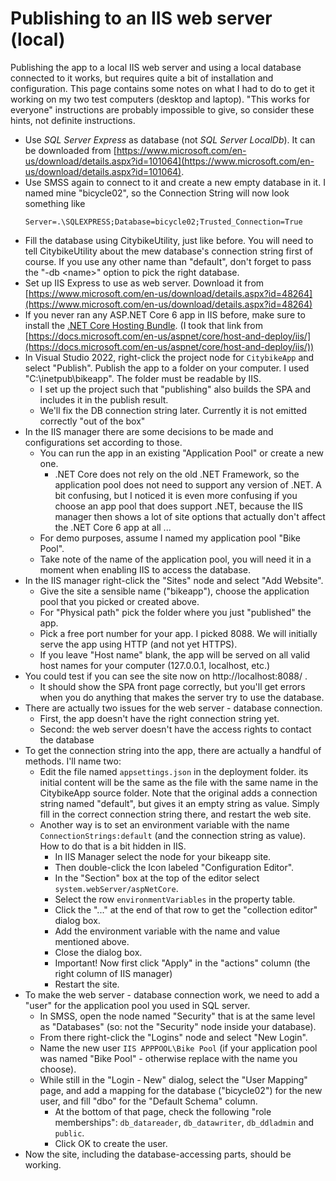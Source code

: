 # Publishing to an IIS web server (local)

Publishing the app to a local IIS web server and using a local
database connected to it works, but requires quite a bit of
installation and configuration. This page contains some notes
on what I had to do to get it working on my two test computers
(desktop and laptop). "This works for everyone" instructions
are probably impossible to give, so consider these hints, not
definite instructions.

- Use _SQL Server Express_ as database (not _SQL Server LocalDb_).
  It can be downloaded from
  [https://www.microsoft.com/en-us/download/details.aspx?id=101064](https://www.microsoft.com/en-us/download/details.aspx?id=101064).
- Use SMSS again to connect to it and create a new empty database
  in it. I named mine "bicycle02", so the Connection String
  will now look something like
  ```
  Server=.\SQLEXPRESS;Database=bicycle02;Trusted_Connection=True
  ```
- Fill the database using CitybikeUtility, just like before. You
  will need to tell CitybikeUtility about the mew database's 
  connection string first of course. If you use any other name 
  than "default", don't forget to pass the "-db &lt;name&gt;"
  option to pick the right database.
- Set up IIS Express to use as web server. Download it from
  [https://www.microsoft.com/en-us/download/details.aspx?id=48264](https://www.microsoft.com/en-us/download/details.aspx?id=48264)
- If you never ran any ASP.NET Core 6 app in IIS before, make sure
  to install the
  [.NET Core Hosting Bundle](https://dotnet.microsoft.com/permalink/dotnetcore-current-windows-runtime-bundle-installer).
  (I took that link from
  [https://docs.microsoft.com/en-us/aspnet/core/host-and-deploy/iis/](https://docs.microsoft.com/en-us/aspnet/core/host-and-deploy/iis/))
- In Visual Studio 2022, right-click the project node for
  `CitybikeApp` and select "Publish". Publish the app to a folder
  on your computer. I used "C:\inetpub\bikeapp". The folder must
  be readable by IIS.
  - I set up the project such that "publishing" also builds the
    SPA and includes it in the publish result.
  - We'll fix the DB connection string later. Currently it is not
    emitted correctly "out of the box"
- In the IIS manager there are some decisions to be made and
  configurations set according to those.
  - You can run the app in an existing "Application Pool" or create a
    new one.
    - .NET Core does not rely on the old .NET Framework, so the
        application pool does not need to support any version of .NET.
        A bit confusing, but I noticed it is even more confusing if you
        choose an app pool that does support .NET, because the IIS
        manager then shows a lot of site options that actually don't
        affect the .NET Core 6 app at all ...
  - For demo purposes, assume I named my application pool "Bike Pool".
  - Take note of the name of the application pool, you will need it
    in a moment when enabling IIS to access the database.
- In the IIS manager right-click the "Sites" node and select
  "Add Website".
  - Give the site a sensible name ("bikeapp"), choose the application
    pool that you picked or created above.
  - For "Physical path" pick the folder where you just "published"
    the app.
  - Pick a free port number for your app. I picked 8088. We will
    initially serve the app using HTTP (and not yet HTTPS).
  - If you leave "Host name" blank, the app will be served on all
    valid host names for your computer (127.0.0.1, localhost, etc.)
- You could test if you can see the site now on
  htt<span>p:/</span>/localhost:8088/ .
  - It should show the SPA front page correctly, but you'll get errors
    when you do anything that makes the server try to use the database.
- There are actually two issues for the web server - database
  connection.
  - First, the app doesn't have the right connection string yet.
  - Second: the web server doesn't have the access rights to contact
    the database
- To get the connection string into the app, there are actually 
  a handful of methods. I'll name two:
  - Edit the file named `appsettings.json` in the deployment folder.
    its initial content will be the same as the file with the same
    name in the CitybikeApp source folder. Note that the original
    adds a connection string named "default", but gives it an empty
    string as value. Simply fill in the correct connection string
    there, and restart the web site.
  - Another way is to set an environment variable with the name
    `ConnectionStrings:default` (and the connection string as value).
    How to do that is a bit hidden in IIS.
    - In IIS Manager select the node for your bikeapp site.
    - Then double-click the Icon labeled "Configuration Editor".
    - In the "Section" box at the top of the editor select
      `system.webServer/aspNetCore`.
    - Select the row `environmentVariables` in the property table.
    - Click the "..." at the end of that row to get the "collection
      editor" dialog box.
    - Add the environment variable with the name and value mentioned
      above.
    - Close the dialog box.
    - Important! Now first click "Apply" in the "actions" column
      (the right column of IIS manager)
    - Restart the site.
- To make the web server - database connection work, we need to add
  a "user" for the application pool you used in SQL server.
  - In SMSS, open the node named "Security" that is at the same level
    as "Databases" (so: not the "Security" node inside your database).
  - From there right-click the "Logins" node and select "New Login".
  - Name the new user `IIS APPPOOL\Bike Pool` (if your application
    pool was named "Bike Pool" - otherwise replace with the name you
    choose).
  - While still in the "Login - New" dialog, select the "User Mapping"
    page, and add a mapping for the database ("bicycle02") for the
    new user, and fill "dbo" for the "Default Schema" column.
    - At the bottom of that page, check the following
      "role memberships": `db_datareader`, `db_datawriter`,
      `db_ddladmin` and `public`.
    - Click OK to create the user.
- Now the site, including the database-accessing parts, should be
  working.











